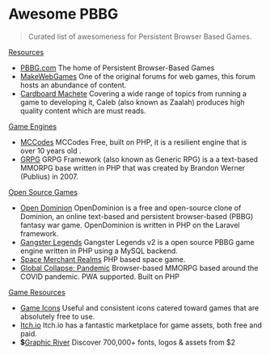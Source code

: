 # Awesome PBBG

> Curated list of awesomeness for Persistent Browser Based Games.

[Resources](#resources)

- [PBBG.com](https://pbbg.com) The home of Persistent Browser-Based Games
- [MakeWebGames](https://makewebgames.io) One of the original forums for web games, this forum hosts an abundance of content.
- [Cardboard Machete](https://cardboardmachete.com/blog) Covering a wide range of topics from running a game to developing it, Caleb (also known as Zaalah) produces high quality content which are must reads.

[Game Engines](#game-engines)
- [MCCodes](https://github.com/coldblooded01/mccodefree) MCCodes Free, built on PHP, it is a resilient engine that is over 10 years old .
- [GRPG](https://github.com/mink/grpg) GRPG Framework (also known as Generic RPG) is a a text-based MMORPG base written in PHP that was created by Brandon Werner (Publius) in 2007.

[Open Source Games](#open-source-games)
- [Open Dominion](https://github.com/OpenDominion/OpenDominion) OpenDominion is a free and open-source clone of Dominion, an online text-based and persistent browser-based (PBBG) fantasy war game. OpenDominion is written in PHP on the Laravel framework.
- [Gangster Legends](https://github.com/ChristopherDay/Gangster-Legends-V2) Gangster Legends v2 is a open source PBBG game engine written in PHP using a MySQL backend.
- [Space Merchant Realms](https://github.com/smrealms/smr) PHP based space game.
- [Global Collapse: Pandemic](https://github.com/matronator/GlobalCollapse)  Browser-based MMORPG based around the COVID pandemic. PWA supported. Built on PHP

[Game Resources](#game-resources)
- [Game Icons](https://game-icons.net) Useful and consistent icons catered toward games that are absolutely free to use.
- [Itch.io](https://itch.io/game-assets) Itch.io has a fantastic marketplace for game assets, both free and paid.
- 💲[Graphic River](https://graphicriver.net/) Discover 700,000+ fonts, logos & assets from $2